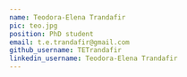 ```yaml
---
name: Teodora-Elena Trandafir
pic: teo.jpg
position: PhD student
email: t.e.trandafir@gmail.com
github_username: TETrandafir
linkedin_username: Teodora-Elena Trandafir
---
```

